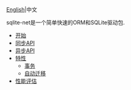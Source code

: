 ﻿﻿﻿﻿﻿﻿﻿﻿﻿[English](README.md)|中文

sqlite-net是一个简单快速的ORM和SQLite驱动包.

- [开始](Introduction/GettingStarted.zh-CN.md)
- [同步API](Introduction/SynchronousAPI.zh-CN.md)
- [异步API](Introduction/AsynchronousAPI.zh-CN.md)
- [特性](Introduction/Features.zh-CN.md)
  - [事务](Introduction/Transactions.zh-CN.md)
  - [自动迁移](Introduction/AutomaticMigrations.zh-CN.md)
- [性能评估](Introduction/Performance.zh-CN.md)
